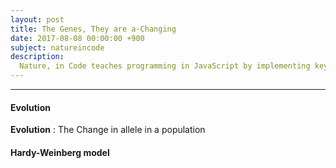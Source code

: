 ```yaml
---
layout: post
title: The Genes, They are a-Changing
date: 2017-08-08 00:00:00 +900
subject: natureincode
description:
  Nature, in Code teaches programming in JavaScript by implementing key concepts in biology (natural selection, genetic drift, epidemics, etc.). Learn programming while discovering the rules that govern life.
---
```


-------
#### Evolution

__Evolution__ : The Change in allele in a population

#### Hardy-Weinberg model

<script>
function round_to_half(value){
    let a = Math.round(value);
    let b = (value % 0.5);
    let c = (b>=0.25)?(a>value)?0:1:(a>value)?-1:0;
    let result = a + (0.5 *  c);
//    console.log(value,a,b,c,result);
    return result;
}
round_to_half(0.2);
round_to_half(0.3);
round_to_half(1.7);
round_to_half(1.75);
round_to_half(3.24563);

function round_3_decimals(value){
    return Math.round(value * 1000) /1000;
}
var p = 0;
var q = 1 - p;

console.log('p =', p, 'q =', q);

p = p + 0.2;
q = 1 - p;
console.log('p =', p, 'q =', q);

p = p + 0.2;
q = 1 - p;
console.log('p =', p, 'q =', q);

p = p + 0.2;
q = 1 - p;
console.log('p =', p, 'q =', q);

p = p + 0.2;
q = 1 - p;
console.log('p =', p, 'q =', q);

p = p + 0.2;
q = 1 - p;
console.log('p =', p, 'q =', q);

function print_value(){
    console.log('p =', p, 'q =', q);
    
}
var p=0,q=1-p;
for (let i = 0;i<6;i=I+0.2){
    p=i;
    print_value();
}
</script>

